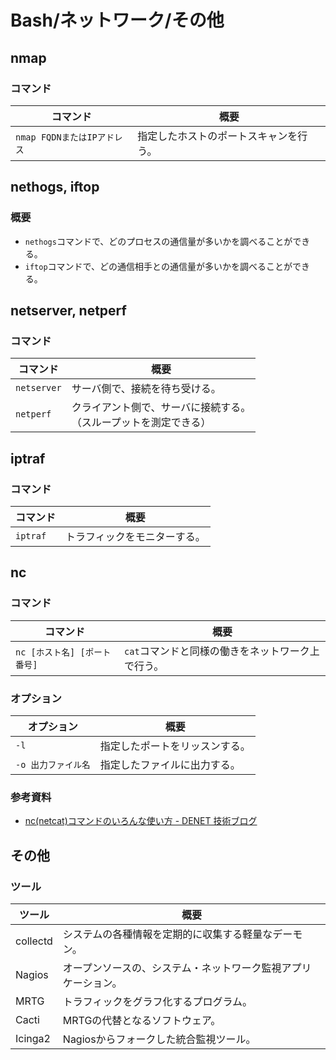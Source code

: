 # Bash/ネットワーク/その他

## nmap

### コマンド

| コマンド                    | 概要                                   |
| --------------------------- | -------------------------------------- |
| `nmap FQDNまたはIPアドレス` | 指定したホストのポートスキャンを行う。 |

## nethogs, iftop

### 概要

- `nethogs`コマンドで、どのプロセスの通信量が多いかを調べることができる。
- `iftop`コマンドで、どの通信相手との通信量が多いかを調べることができる。

## netserver, netperf

### コマンド

| コマンド    | 概要                                                         |
| ----------- | ------------------------------------------------------------ |
| `netserver` | サーバ側で、接続を待ち受ける。                               |
| `netperf`   | クライアント側で、サーバに接続する。<br />（スループットを測定できる） |

## iptraf

### コマンド

| コマンド | 概要                         |
| -------- | ---------------------------- |
| `iptraf` | トラフィックをモニターする。 |

## nc

### コマンド

| コマンド                     | 概要                                              |
| ---------------------------- | ------------------------------------------------- |
| `nc [ホスト名] [ポート番号]` | `cat`コマンドと同様の働きをネットワーク上で行う。 |

### オプション

| オプション          | 概要                           |
| ------------------- | ------------------------------ |
| `-l`                | 指定したポートをリッスンする。 |
| `-o 出力ファイル名` | 指定したファイルに出力する。   |

### 参考資料

- [nc(netcat)コマンドのいろんな使い方 - DENET 技術ブログ](https://blog.denet.co.jp/netcat-command/)

## その他

### ツール

| ツール   | 概要                                                         |
| -------- | ------------------------------------------------------------ |
| collectd | システムの各種情報を定期的に収集する軽量なデーモン。         |
| Nagios   | オープンソースの、システム・ネットワーク監視アプリケーション。 |
| MRTG     | トラフィックをグラフ化するプログラム。                       |
| Cacti    | MRTGの代替となるソフトウェア。                               |
| Icinga2  | Nagiosからフォークした統合監視ツール。                       |

